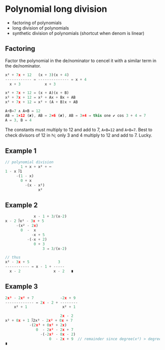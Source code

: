 # Polynomial long division

- factoring of polynomials
- long division of polynomials
- synthetic division of polynomials (shortcut when denom is linear)

## Factoring

Factor the polynomial in the de/nominator to cencel it with a similar term in the de/nominator.

```js
x² + 7x + 12   (x + 3)(x + 4)
------------ = -------------- = x + 4
  x + 3           x + 3

x² + 7x + 12 = (x + A)(x + B)
x² + 7x + 12 = x² + Ax + Bx + AB
x² + 7x + 12 = x² + (A + B)x + AB

A+B=7 ∧ A×B = 12
AB = 1×12 (✘), AB = 2×6 (✘), AB = 3×4 ⇒ this one ✔ cos 3 + 4 = 7
A = 3, B = 4
```

The constants must multiply to 12 and add to 7, `A×B=12` and `A+B=7`. Best to check divisors of 12 in ℕ; only 3 and 4 multiply to 12 and add to 7. Lucky.


## Example 1

```js
// polynomial division
       1 + x + x² + ⋯
1 - x ⟌1
     -(1 - x)
       0 + x
         -(x - x²)
               x²
```

## Example 2

```js
             x - 1 + 3/(x-2)
x - 2 ⟌x² - 3x + 5
     -(x² - 2x)
       0  -  x
            -x + 5
          -(-x + 2)
             0 + 3
                 3 ⇒ 3/(x-2)

// thus
x² - 3x + 5             3
----------- = x - 1 + -----
  x - 2               x - 2   ∎
```

## Example 3

```js
2x³ - 2x² + 7            -2x + 9
------------- = 2x - 2 + --------
    x² + 1                x² + 1

                         2x - 2
x² + 0x + 1 ⟌2x³ - 2x² + 0x + 7
           -(2x³ + 0x² + 2x)
              0  - 2x² - 2x + 7
                -(-2x² - 0x - 2)
                    0  - 2x + 9  // remainder since degree(x²) > degree(2x)
∎
```
